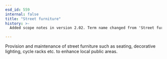 ```yaml
---
esd_id: 559
internal: false
title: "Street furniture"
history: >-
  Added scope notes in version 2.02. Term name changed from 'Street furniture' to 'Roads - street furniture - provision and maintenance' in version 3.00. Name changed to 'Street furniture' in version 4.00.

---
```


Provision and maintenance of street furniture such as seating, decorative lighting, cycle racks etc. to enhance local public areas.

